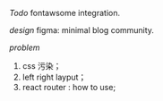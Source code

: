 _Todo_
fontawsome integration.

_design_
figma: minimal blog community.

_problem_

1. css 污染；
2. left right layput；
3. react router : how to use;

